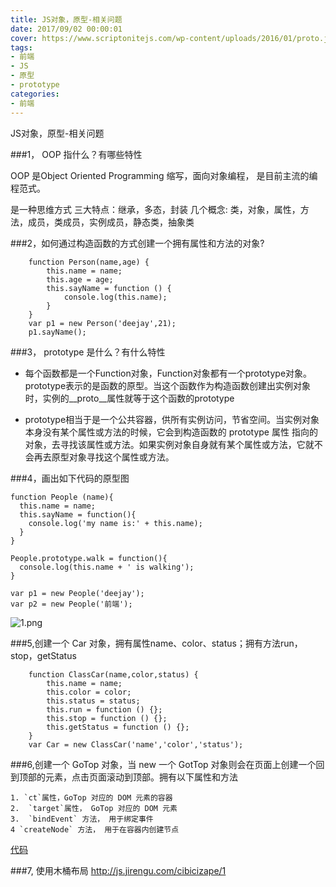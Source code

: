 ```yaml
---
title: JS对象，原型-相关问题
date: 2017/09/02 00:00:01
cover: https://www.scriptonitejs.com/wp-content/uploads/2016/01/proto.jpg
tags: 
- 前端
- JS
- 原型
- prototype
categories: 
- 前端
---
```

JS对象，原型-相关问题
<!--more-->

###1， OOP 指什么？有哪些特性

OOP
是Object Oriented Programming 缩写，面向对象编程，
是目前主流的编程范式。

是一种思维方式
三大特点：继承，多态，封装
几个概念: 类，对象，属性，方法，成员，类成员，实例成员，静态类，抽象类

###2，如何通过构造函数的方式创建一个拥有属性和方法的对象? 

```
    function Person(name,age) {
        this.name = name;
        this.age = age;
        this.sayName = function () {
            console.log(this.name);
        }
    }
    var p1 = new Person('deejay',21);
    p1.sayName();
```
###3， prototype 是什么？有什么特性 
- 每个函数都是一个Function对象，Function对象都有一个prototype对象。prototype表示的是函数的原型。当这个函数作为构造函数创建出实例对象时，实例的\_\_proto\_\_属性就等于这个函数的prototype

- prototype相当于是一个公共容器，供所有实例访问，节省空间。当实例对象本身没有某个属性或方法的时候，它会到构造函数的 prototype 属性 指向的对象，去寻找该属性或方法。如果实例对象自身就有某个属性或方法，它就不会再去原型对象寻找这个属性或方法。


###4，画出如下代码的原型图
```
function People (name){
  this.name = name;
  this.sayName = function(){
    console.log('my name is:' + this.name);
  }
}

People.prototype.walk = function(){
  console.log(this.name + ' is walking');  
}

var p1 = new People('deejay');
var p2 = new People('前端');
```


![1.png](http://upload-images.jianshu.io/upload_images/7113407-846cc0ae2900e069.png?imageMogr2/auto-orient/strip%7CimageView2/2/w/1240)


###5,创建一个 Car 对象，拥有属性name、color、status；拥有方法run，stop，getStatus 
```
    function ClassCar(name,color,status) {
        this.name = name;
        this.color = color;
        this.status = status;
        this.run = function () {};
        this.stop = function () {};
        this.getStatus = function () {};
    }
    var Car = new ClassCar('name','color','status');
```
###6,创建一个 GoTop 对象，当 new 一个 GotTop 对象则会在页面上创建一个回到顶部的元素，点击页面滚动到顶部。拥有以下属性和方法
```
1. `ct`属性，GoTop 对应的 DOM 元素的容器
2.  `target`属性， GoTop 对应的 DOM 元素
3.  `bindEvent` 方法， 用于绑定事件
4 `createNode` 方法， 用于在容器内创建节点
```

[代码](http://js.jirengu.com/vokebiyasu/1/edit)

###7, 使用木桶布局
http://js.jirengu.com/cibicizape/1
